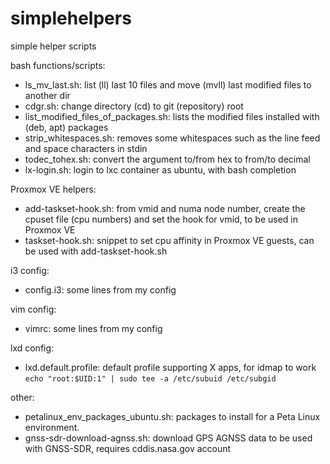 # simplehelpers

simple helper scripts

bash functions/scripts:

* ls_mv_last.sh: list (ll) last 10 files and move (mvll) last <n> modified files to another dir
* cdgr.sh: change directory (cd) to git (repository) root 
* list_modified_files_of_packages.sh: lists the modified files installed with (deb, apt) packages
* strip_whitespaces.sh: removes some whitespaces such as the line feed and space characters in stdin
* todec_tohex.sh: convert the argument to/from hex to from/to decimal
* lx-login.sh: login to lxc container as ubuntu, with bash completion
  
Proxmox VE helpers:
  
* add-taskset-hook.sh: from vmid and numa node number, create the cpuset file (cpu numbers) and set the hook for vmid, to be used in Proxmox VE
* taskset-hook.sh: snippet to set cpu affinity in Proxmox VE guests, can be used with add-taskset-hook.sh

i3 config:

* config.i3: some lines from my config

vim config:
* vimrc: some lines from my config

lxd config:
 * lxd.default.profile: default profile supporting X apps, for idmap to work `echo "root:$UID:1" | sudo tee -a /etc/subuid /etc/subgid`

other:
 * petalinux_env_packages_ubuntu.sh: packages to install for a Peta Linux environment.
 * gnss-sdr-download-agnss.sh: download GPS AGNSS data to be used with GNSS-SDR, requires cddis.nasa.gov account

